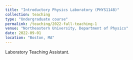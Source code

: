 ```yaml
---
title: "Introductory Physics Laboratory (PHYS1148)"
collection: teaching
type: "Undergraduate course"
permalink: /teaching/2022-fall-teaching-1
venue: "Northeastern University, Department of Physics"
date: 2022-09-01
location: "Boston, MA"
---
```


Laboratory Teaching Assistant.
